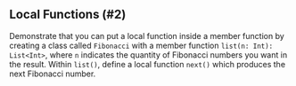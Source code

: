 ## Local Functions (#2)

Demonstrate that you can put a local function inside a member function by
creating a class called `Fibonacci` with a member function `list(n: Int):
List<Int>`, where `n` indicates the quantity of Fibonacci numbers you want in
the result. Within `list()`, define a local function `next()` which produces
the next Fibonacci number.